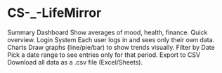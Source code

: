 # CS-_-LifeMirror
 Summary Dashboard Show averages of mood, health, finance. Quick overview.   Login System Each user logs in and sees only their own data.   Charts Draw graphs (line/pie/bar) to show trends visually.   Filter by Date Pick a date range to see entries only for that period.   Export to CSV Download all data as a .csv file (Excel/Sheets).
